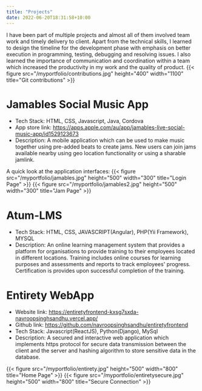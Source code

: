 ```yaml
---
title: "Projects"
date: 2022-06-20T18:31:58+10:00
---
```


I have been part of multiple projects and almost all of them involved team work and timely delivery to client. Apart from the technical skills, I learned to design the timeline for the development phase with emphasis on better execution in programming, testing, debugging and resolving issues. I also learned the importance of communication and coordination within a team which increased the productivity in my work and the quality of product.
{{< figure src="/myportfolio/contributions.jpg" height="400" width="1100" title="Git contributions" >}}
# Jamables Social Music App
- Tech Stack: HTML, CSS, Javascript, Java, Cordova
- App store link: https://apps.apple.com/au/app/jamables-live-social-music-app/id1529123673
- Description: A mobile application which can be used to make music together using pre-added beats to create jams. New users can join jams available nearby using geo location functionality or using a sharable jamlink.

A quick look at the application interfaces:
{{< figure src="/myportfolio/jamables.jpg" height="500" width="300" title="Login Page" >}}
{{< figure src="/myportfolio/jamables2.jpg" height="500" width="300" title="Jam Page" >}}


# Atum-LMS
- Tech Stack: HTML, CSS, JAVASCRIPT(Angular), PHP(Yii Framework), MYSQL
- Description: An online learning management system that provides a platform for organisations to provide training to their employees located in different locations. Training includes online courses for learning purposes and assessments and reports to track  employees' progress. Certification is provides upon successful completion of the training.

# Entirety WebApp
- Website link: https://entiretyfrontend-kxsg7sxda-navroopsinghsandhu.vercel.app/
- Github link: https://github.com/navroopsinghsandhu/entiretyfrontend
- Tech Stack: Javascript(ReactJS), Python(Django), MySql
- Description: A secured and interactive web application which implements https protocol for secure data transmission between the client and the server and hashing algorithm to store sensitive data in the database.

{{< figure src="/myportfolio/entirety.jpg" height="500" width="800" title="Home Page" >}}
{{< figure src="/myportfolio/entiretysecure.jpg" height="500" width="800" title="Secure Connection" >}}